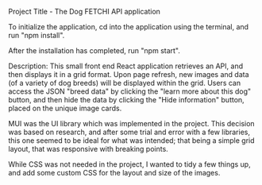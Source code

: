 Project Title - The Dog FETCHI API application

To initialize the application, cd into the application using the terminal, and run "npm install".

After the installation has completed, run "npm start".

Description: This small front end React application retrieves an API, and then displays it in a grid format. Upon page refresh, new images and data (of a variety of dog breeds) will be displayed within the grid. Users can access the JSON "breed data" by clicking the "learn more about this dog" button, and then hide the data by clicking the "Hide information" button, placed on the unique image cards.

MUI was the UI library which was implemented in the project. This decision was based on research, and after some trial and error with a few libraries, this one seemed to be ideal for what was intended; that being a simple grid layout, that was responsive with breaking points.

While CSS was not needed in the project, I wanted to tidy a few things up, and add some custom CSS for the layout and size of the images.
